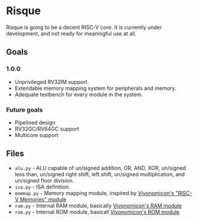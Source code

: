 # Risque
Risque is going to be a decent RISC-V core. It is currently under development, and not ready for meaningful use at all.

## Goals

### 1.0.0
 * Unprivileged RV32IM support.
 * Extendable memory mapping system for peripherals and memory.
 * Adequate testbench for every module in the system.

### Future goals
 * Pipelined design
 * RV32GC/RV64GC support
 * Multicore support

## Files
 * `alu.py` - ALU capable of un/signed addition, OR, AND, XOR, un/signed less than, un/signed right shift, left shift, un/signed multiplication, and un/signed floor division.
 * `isa.py` - ISA definition.
 * `memmap.py` - Memory mapping module, inspired by [Vivonomicon's "RISC-V Memories" module](https://github.com/WRansohoff/rv32i_nmigen_blog/blob/master/rvmem.py)
 * `ram.py` - Internal RAM module, basically [Vivonomicon's RAM module](https://github.com/WRansohoff/rv32i_nmigen_blog/blob/master/ram.py)
 * `rom.py` - Internal ROM module, basicall [Vivonomicon's ROM module](https://github.com/WRansohoff/rv32i_nmigen_blog/blob/master/rom.py)